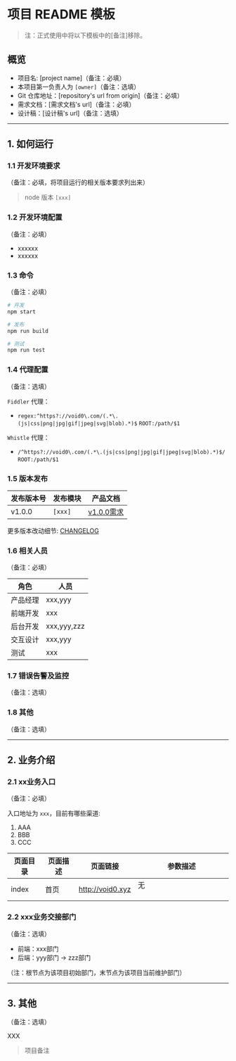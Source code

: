 # 项目 README 模板
> 注：正式使用中将以下模板中的[备注]移除。

## 概览
- 项目名: [project name]（备注：必填）
- 本项目第一负责人为 `[owner]`（备注：选填）
- Git 仓库地址：[repository's url from origin]（备注：必填）
- 需求文档：[需求文档's url]（备注：必填）
- 设计稿：[设计稿's url]（备注：选填）

- - -

## 1. 如何运行

### 1.1 开发环境要求

（备注：必填，将项目运行的相关版本要求列出来）
> node 版本 `[xxx]`

### 1.2 开发环境配置

（备注：必填）
- xxxxxx
- xxxxxx

### 1.3 命令

（备注：必填）
```sh
# 开发
npm start

# 发布
npm run build

# 测试
npm run test
```

### 1.4 代理配置

（备注：选填）

`Fiddler` 代理：

- `regex:^https?://void0\.com/(.*\.(js|css|png|jpg|gif|jpeg|svg|blob).*)$` `ROOT:/path/$1`

`Whistle` 代理：

- `/^https?://void0\.com/(.*\.(js|css|png|jpg|gif|jpeg|svg|blob).*)$/` `ROOT:/path/$1`

### 1.5 版本发布

| 发布版本号 | 发布模块 | 产品文档
| --- | --- | --- |
| v1.0.0 | `[xxx]` | [v1.0.0需求]()

更多版本改动细节: [CHANGELOG]()

### 1.6 相关人员

（备注：必填）

| 角色 | 人员 |
| --- | --- |
| 产品经理 | xxx,yyy |
| 前端开发 | xxx |
| 后台开发 | xxx,yyy,zzz |
| 交互设计 | xxx,yyy |
| 测试 | xxx |

### 1.7 错误告警及监控
（备注：选填）

### 1.8 其他

（备注：选填）

- - -

## 2. 业务介绍

### 2.1 xx业务入口

（备注：必填）

入口地址为 `xxx`，目前有哪些渠道:

1. AAA
2. BBB
3. CCC

| 页面目录    | 页面描述             | 页面链接                                                | 参数描述                                          |
| ----------- | -------------------- | ------------------------------------------------------- | ------------------------------------------------- |
| index     | 首页        | http://void0.xyz  | 无                                                |

### 2.2 xxx业务交接部门

（备注：选填）

- 前端：xxx部门
- 后端：yyy部门 -> zzz部门

（注：根节点为该项目初始部门，末节点为该项目当前维护部门）
- - -

## 3. 其他

（备注：选填）

XXX

> 项目备注